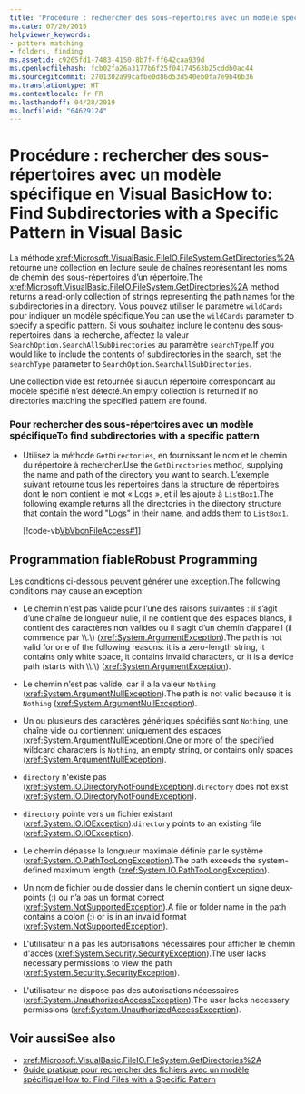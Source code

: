 ```yaml
---
title: 'Procédure : rechercher des sous-répertoires avec un modèle spécifique en Visual Basic'
ms.date: 07/20/2015
helpviewer_keywords:
- pattern matching
- folders, finding
ms.assetid: c9265fd1-7483-4150-8b7f-ff642caa939d
ms.openlocfilehash: fcb02fa26a3177b6f25f04174563b25cddb0ac44
ms.sourcegitcommit: 2701302a99cafbe0d86d53d540eb0fa7e9b46b36
ms.translationtype: HT
ms.contentlocale: fr-FR
ms.lasthandoff: 04/28/2019
ms.locfileid: "64629124"
---
```

# <a name="how-to-find-subdirectories-with-a-specific-pattern-in-visual-basic"></a><span data-ttu-id="82865-102">Procédure : rechercher des sous-répertoires avec un modèle spécifique en Visual Basic</span><span class="sxs-lookup"><span data-stu-id="82865-102">How to: Find Subdirectories with a Specific Pattern in Visual Basic</span></span>
<span data-ttu-id="82865-103">La méthode <xref:Microsoft.VisualBasic.FileIO.FileSystem.GetDirectories%2A> retourne une collection en lecture seule de chaînes représentant les noms de chemin des sous-répertoires d’un répertoire.</span><span class="sxs-lookup"><span data-stu-id="82865-103">The <xref:Microsoft.VisualBasic.FileIO.FileSystem.GetDirectories%2A> method returns a read-only collection of strings representing the path names for the subdirectories in a directory.</span></span> <span data-ttu-id="82865-104">Vous pouvez utiliser le paramètre `wildCards` pour indiquer un modèle spécifique.</span><span class="sxs-lookup"><span data-stu-id="82865-104">You can use the `wildCards` parameter to specify a specific pattern.</span></span> <span data-ttu-id="82865-105">Si vous souhaitez inclure le contenu des sous-répertoires dans la recherche, affectez la valeur `SearchOption.SearchAllSubDirectories` au paramètre `searchType`.</span><span class="sxs-lookup"><span data-stu-id="82865-105">If you would like to include the contents of subdirectories in the search, set the `searchType` parameter to `SearchOption.SearchAllSubDirectories`.</span></span>  
  
 <span data-ttu-id="82865-106">Une collection vide est retournée si aucun répertoire correspondant au modèle spécifié n’est détecté.</span><span class="sxs-lookup"><span data-stu-id="82865-106">An empty collection is returned if no directories matching the specified pattern are found.</span></span>  
  
### <a name="to-find-subdirectories-with-a-specific-pattern"></a><span data-ttu-id="82865-107">Pour rechercher des sous-répertoires avec un modèle spécifique</span><span class="sxs-lookup"><span data-stu-id="82865-107">To find subdirectories with a specific pattern</span></span>  
  
- <span data-ttu-id="82865-108">Utilisez la méthode `GetDirectories`, en fournissant le nom et le chemin du répertoire à rechercher.</span><span class="sxs-lookup"><span data-stu-id="82865-108">Use the `GetDirectories` method, supplying the name and path of the directory you want to search.</span></span> <span data-ttu-id="82865-109">L’exemple suivant retourne tous les répertoires dans la structure de répertoires dont le nom contient le mot « Logs », et il les ajoute à `ListBox1`.</span><span class="sxs-lookup"><span data-stu-id="82865-109">The following example returns all the directories in the directory structure that contain the word "Logs" in their name, and adds them to `ListBox1`.</span></span>  
  
     [!code-vb[VbVbcnFileAccess#1](~/samples/snippets/visualbasic/VS_Snippets_VBCSharp/VbVbcnFileAccess/VB/Class1.vb#1)]  
  
## <a name="robust-programming"></a><span data-ttu-id="82865-110">Programmation fiable</span><span class="sxs-lookup"><span data-stu-id="82865-110">Robust Programming</span></span>  
 <span data-ttu-id="82865-111">Les conditions ci-dessous peuvent générer une exception.</span><span class="sxs-lookup"><span data-stu-id="82865-111">The following conditions may cause an exception:</span></span>  
  
- <span data-ttu-id="82865-112">Le chemin n’est pas valide pour l’une des raisons suivantes : il s’agit d’une chaîne de longueur nulle, il ne contient que des espaces blancs, il contient des caractères non valides ou il s’agit d’un chemin d’appareil (il commence par \\\\.\\) (<xref:System.ArgumentException>).</span><span class="sxs-lookup"><span data-stu-id="82865-112">The path is not valid for one of the following reasons: it is a zero-length string, it contains only white space, it contains invalid characters, or it is a device path (starts with \\\\.\\) (<xref:System.ArgumentException>).</span></span>  
  
- <span data-ttu-id="82865-113">Le chemin n’est pas valide, car il a la valeur `Nothing` (<xref:System.ArgumentNullException>).</span><span class="sxs-lookup"><span data-stu-id="82865-113">The path is not valid because it is `Nothing` (<xref:System.ArgumentNullException>).</span></span>  
  
- <span data-ttu-id="82865-114">Un ou plusieurs des caractères génériques spécifiés sont `Nothing`, une chaîne vide ou contiennent uniquement des espaces (<xref:System.ArgumentNullException>).</span><span class="sxs-lookup"><span data-stu-id="82865-114">One or more of the specified wildcard characters is `Nothing`, an empty string, or contains only spaces (<xref:System.ArgumentNullException>).</span></span>  
  
- <span data-ttu-id="82865-115">`directory` n'existe pas (<xref:System.IO.DirectoryNotFoundException>).</span><span class="sxs-lookup"><span data-stu-id="82865-115">`directory` does not exist (<xref:System.IO.DirectoryNotFoundException>).</span></span>  
  
- <span data-ttu-id="82865-116">`directory` pointe vers un fichier existant (<xref:System.IO.IOException>).</span><span class="sxs-lookup"><span data-stu-id="82865-116">`directory` points to an existing file (<xref:System.IO.IOException>).</span></span>  
  
- <span data-ttu-id="82865-117">Le chemin dépasse la longueur maximale définie par le système (<xref:System.IO.PathTooLongException>).</span><span class="sxs-lookup"><span data-stu-id="82865-117">The path exceeds the system-defined maximum length (<xref:System.IO.PathTooLongException>).</span></span>  
  
- <span data-ttu-id="82865-118">Un nom de fichier ou de dossier dans le chemin contient un signe deux-points (:) ou n’a pas un format correct (<xref:System.NotSupportedException>).</span><span class="sxs-lookup"><span data-stu-id="82865-118">A file or folder name in the path contains a colon (:) or is in an invalid format (<xref:System.NotSupportedException>).</span></span>  
  
- <span data-ttu-id="82865-119">L'utilisateur n'a pas les autorisations nécessaires pour afficher le chemin d'accès (<xref:System.Security.SecurityException>).</span><span class="sxs-lookup"><span data-stu-id="82865-119">The user lacks necessary permissions to view the path (<xref:System.Security.SecurityException>).</span></span>  
  
- <span data-ttu-id="82865-120">L'utilisateur ne dispose pas des autorisations nécessaires (<xref:System.UnauthorizedAccessException>).</span><span class="sxs-lookup"><span data-stu-id="82865-120">The user lacks necessary permissions (<xref:System.UnauthorizedAccessException>).</span></span>  
  
## <a name="see-also"></a><span data-ttu-id="82865-121">Voir aussi</span><span class="sxs-lookup"><span data-stu-id="82865-121">See also</span></span>

- <xref:Microsoft.VisualBasic.FileIO.FileSystem.GetDirectories%2A>
- [<span data-ttu-id="82865-122">Guide pratique pour rechercher des fichiers avec un modèle spécifique</span><span class="sxs-lookup"><span data-stu-id="82865-122">How to: Find Files with a Specific Pattern</span></span>](../../../../visual-basic/developing-apps/programming/drives-directories-files/how-to-find-files-with-a-specific-pattern.md)
